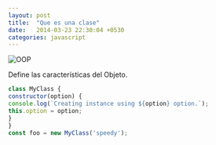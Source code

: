 ```yaml
---
layout: post
title:  "Que es una clase"
date:   2014-03-23 22:30:04 +0530
categories: javascript
---
```


![OOP](https://media.giphy.com/media/PLHdpauwfN2MvHcHxL/giphy.gif)


Define las características del Objeto. 

```javascript
class MyClass {
constructor(option) {
console.log(`Creating instance using ${option} option.`);
this.option = option;
}
}
const foo = new MyClass('speedy');
```
